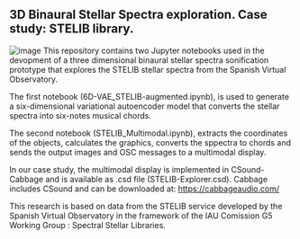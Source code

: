 ## 3D Binaural Stellar Spectra exploration. Case study: STELIB library.
![image](https://github.com/AdrianGRiber/3D-Binaural-STELIB/assets/79482127/f59a2f54-a8ba-4edb-a31b-75a16024d7f3)
This repository contains two Jupyter notebooks used in the devopment of a three dimensional binaural stellar spectra sonification prototype that explores the STELIB stellar spectra from the Spanish Virtual Observatory.

The first notebook (6D-VAE_STELIB-augmented.ipynb), is used to generate a six-dimensional variational autoencoder model that converts the stellar spectra into six-notes musical chords.

The second notebook (STELIB_Multimodal.ipynb), extracts the coordinates of the objects, calculates the graphics, converts the sppectra to chords and sends the output images and OSC messages to a multimodal display. 

In our case study, the multimodal display is implemented in CSound-Cabbage and is available as .csd file (STELIB-Explorer.csd).
Cabbage includes CSound and can be downloaded at: https://cabbageaudio.com/

This research is based on data from the STELIB service developed by the Spanish Virtual Observatory in the framework of the IAU Comission G5 Working Group : Spectral Stellar Libraries.

